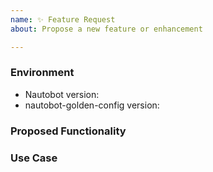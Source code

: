```yaml
---
name: ✨ Feature Request
about: Propose a new feature or enhancement

---
```


### Environment
* Nautobot version:  <!-- Example: 1.4.0 -->
* nautobot-golden-config version:  <!-- Example: 1.0.0 -->

<!--
    Describe in detail the new functionality you are proposing.
-->
### Proposed Functionality

<!--
    Convey an example use case for your proposed feature. Write from the
    perspective of a user who would benefit from the proposed
    functionality and describe how.
--->
### Use Case

